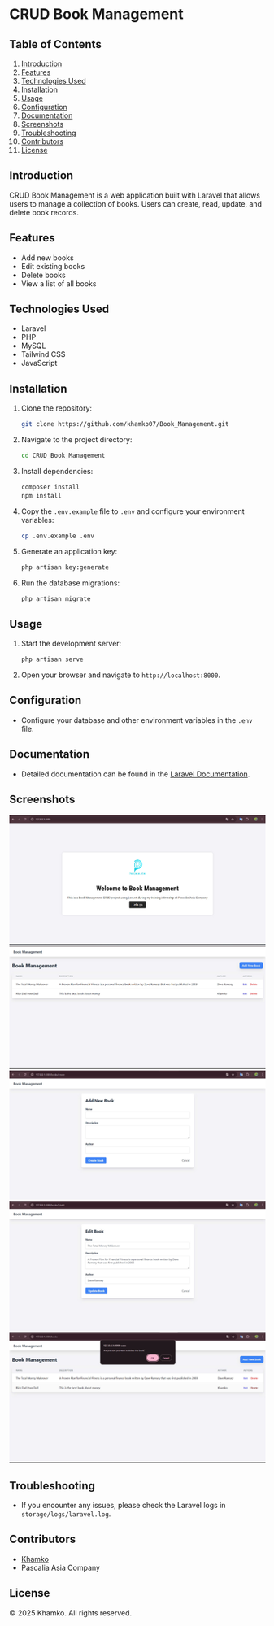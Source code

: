 # CRUD Book Management

## Table of Contents
1. [Introduction](#introduction)
2. [Features](#features)
3. [Technologies Used](#technologies-used)
4. [Installation](#installation)
5. [Usage](#usage)
6. [Configuration](#configuration)
7. [Documentation](#documentation)
8. [Screenshots](#screenshots)
9. [Troubleshooting](#troubleshooting)
10. [Contributors](#contributors)
11. [License](#license)

## Introduction
CRUD Book Management is a web application built with Laravel that allows users to manage a collection of books. Users can create, read, update, and delete book records.

## Features
- Add new books
- Edit existing books
- Delete books
- View a list of all books

## Technologies Used
- Laravel
- PHP
- MySQL
- Tailwind CSS
- JavaScript

## Installation
1. Clone the repository:
    ```sh
    git clone https://github.com/khamko07/Book_Management.git
    ```
2. Navigate to the project directory:
    ```sh
    cd CRUD_Book_Management
    ```
3. Install dependencies:
    ```sh
    composer install
    npm install
    ```
4. Copy the `.env.example` file to `.env` and configure your environment variables:
    ```sh
    cp .env.example .env
    ```
5. Generate an application key:
    ```sh
    php artisan key:generate
    ```
6. Run the database migrations:
    ```sh
    php artisan migrate
    ```

## Usage
1. Start the development server:
    ```sh
    php artisan serve
    ```
2. Open your browser and navigate to `http://localhost:8000`.

## Configuration
- Configure your database and other environment variables in the `.env` file.

## Documentation
- Detailed documentation can be found in the [Laravel Documentation](https://laravel.com/docs).

## Screenshots
![Home Page](screenshots/homepage.jpg)
![View a list of all books](screenshots/View%20a%20list%20of%20all%20books.jpg)
![Add new books](screenshots/Add%20new%20books.jpg)
![Edit existing books](screenshots/Edit%20existing%20books.jpg)
![Delete books](screenshots/Delete%20books.jpg)

## Troubleshooting
- If you encounter any issues, please check the Laravel logs in `storage/logs/laravel.log`.

## Contributors
- [Khamko](https://github.com/khamko07)
- Pascalia Asia Company

## License
© 2025 Khamko. All rights reserved.
